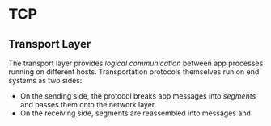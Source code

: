 # TCP
## Transport Layer
The transport layer provides *logical communication* between app processes running on different hosts. Transportation protocols themselves run on end systems as two sides:

- On the sending side, the protocol breaks app messages into *segments* and passes them onto the network layer.
- On the receiving side, segments are reassembled into messages and 

